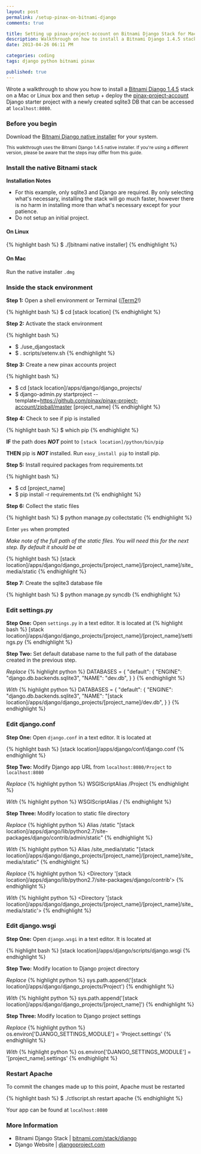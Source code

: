 ```yaml
---
layout: post
permalink: /setup-pinax-on-bitnami-django
comments: true

title: Setting up pinax-project-account on Bitnami Django Stack for Mac/Linux
description: Walkthrough on how to install a Bitnami Django 1.4.5 stack on Mac/Linux and then setup + deploy the pinax-project-account starter project to the stack
date: 2013-04-26 06:11 PM

categories: coding
tags: django python bitnami pinax

published: true
---
```


Wrote a walkthrough to show you how to install a [Bitnami Django 1.4.5](http://bitnami.com/stack/django) stack on a Mac or Linux box and then setup + deploy the [pinax-project-account](https://github.com/pinax/pinax-project-account) Django starter project with a newly created sqlite3 DB that can be accessed at `localhost:8080`.

<!--more Check it out after the jump!-->


### Before you begin

Download the [Bitnami Django native installer](http://bitnami.com/stack/django/installer) for your system.

<small>This walkthrough uses the Bitnami Django 1.4.5 native installer. If you're using a different version, please be aware that the steps may differ from this guide.</small>


### Install the native Bitnami stack

**Installation Notes**

- For this example, only sqlite3 and Django are required. By only selecting what's necessary, installing the stack will go much faster, however there is no harm in installing more than what's necessary except for your patience.
- Do not setup an initial project.

#### On Linux

{% highlight bash %}
$ ./[bitnami native installer]
{% endhighlight %}

#### On Mac

Run the native installer `.dmg`


### Inside the stack environment

**Step 1:** Open a shell environment or Terminal (<a href="http://www.iterm2.com/">iTerm2</a>!)

{% highlight bash %}
$ cd [stack location]
{% endhighlight %}

**Step 2:** Activate the stack environment

{% highlight bash %}
- $ ./use_djangostack
- $ . scripts/setenv.sh
{% endhighlight %}

**Step 3:** Create a new pinax accounts project

{% highlight bash %}
- $ cd [stack location]/apps/django/django_projects/
- $ django-admin.py startproject --template=https://github.com/pinax/pinax-project-account/zipball/master [project_name]
{% endhighlight %}

**Step 4:** Check to see if pip is installed

{% highlight bash %}
$ which pip
{% endhighlight %}

**IF** the path does _**NOT**_ point to `[stack location]/python/bin/pip`

**THEN** pip is _**NOT**_ installed. Run `easy_install pip` to install pip.

**Step 5:** Install required packages from requirements.txt

{% highlight bash %}
- $ cd [project_name]
- $ pip install -r requirements.txt
{% endhighlight %}

**Step 6:** Collect the static files

{% highlight bash %}
$ python manage.py collectstatic
{% endhighlight %}

Enter `yes` when prompted

_Make note of the full path of the static files. You will need this for the next step. By default it should be at_

{% highlight bash %}
[stack location]/apps/django/django_projects/[project_name]/[project_name]/site_media/static
{% endhighlight %}

**Step 7:** Create the sqlite3 database file

{% highlight bash %}
$ python manage.py syncdb
{% endhighlight %}


### Edit settings.py

**Step One:** Open `settings.py` in a text editor. It is located at
{% highlight bash %}
[stack location]/apps/django/django_projects/[project_name]/[project_name]/settings.py
{% endhighlight %}

**Step Two:** Set default database name to the full path of the database created in the previous step.

_Replace_
{% highlight python %}
DATABASES = {
    "default": {
    "ENGINE": "django.db.backends.sqlite3",
    "NAME": "dev.db",
    }
}
{% endhighlight %}

_With_
{% highlight python %}
DATABASES = {
    "default": {
    "ENGINE": "django.db.backends.sqlite3",
    "NAME": "[stack location]/apps/django/django_projects/[project_name]/dev.db",
    }
}
{% endhighlight %}


### Edit django.conf

**Step One:** Open `django.conf` in a text editor. It is located at

{% highlight bash %}
[stack location]/apps/django/conf/django.conf
{% endhighlight %}

**Step Two:** Modify Django app URL from `localhost:8080/Project` to `localhost:8080`

_Replace_
{% highlight python %}
WSGIScriptAlias /Project
{% endhighlight %}

_With_
{% highlight python %}
WSGIScriptAlias /
{% endhighlight %}

**Step Three:** Modify location to static file directory

_Replace_
{% highlight python %}
Alias /static "[stack location]/apps/django/lib/python2.7/site-packages/django/contrib/admin/static"
{% endhighlight %}

_With_
{% highlight python %}
Alias /site_media/static "[stack location]/apps/django/django_projects/[project_name]/[project_name]/site_media/static"
{% endhighlight %}

_Replace_
{% highlight python %}
<Directory '[stack location]/apps/django/lib/python2.7/site-packages/django/contrib'>
{% endhighlight %}

_With_
{% highlight python %}
<Directory '[stack location]/apps/django/django_projects/[project_name]/[project_name]/site_media/static'>
{% endhighlight %}


### Edit django.wsgi

**Step One:** Open `django.wsgi` in a text editor. It is located at

{% highlight bash %}
[stack location]/apps/django/scripts/django.wsgi
{% endhighlight %}

**Step Two:** Modify location to Django project directory

_Replace_
{% highlight python %}
sys.path.append('[stack location]/apps/django/django_projects/Project')
{% endhighlight %}

_With_
{% highlight python %}
sys.path.append('[stack location]/apps/django/django_projects/[project_name]')
{% endhighlight %}

**Step Three:** Modify location to Django project settings

_Replace_
{% highlight python %}
os.environ['DJANGO_SETTINGS_MODULE'] = 'Project.settings'
{% endhighlight %}

_With_
{% highlight python %}
os.environ['DJANGO_SETTINGS_MODULE'] = '[project_name].settings'
{% endhighlight %}


### Restart Apache

To commit the changes made up to this point, Apache must be restarted

{% highlight bash %}
$ ./ctlscript.sh restart apache
{% endhighlight %}

Your app can be found at `localhost:8080`

### More Information

- Bitnami Django Stack | [bitnami.com/stack/django](http://bitnami.com/stack/django)
- Django Website | [djangoproject.com](https://www.djangoproject.com/)